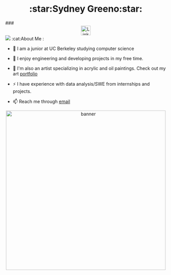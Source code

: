 <h1 align="center">:star:Sydney Greeno:star:</h1>
###
<div id="badges" align="center">
  <a href="https://www.linkedin.com/in/sydney-greeno-6186421b2/">
    <img src="https://img.shields.io/badge/LinkedIn-blue?style=for-the-badge&logo=linkedin&logoColor=white" alt="LinkedIn Badge" height="30"/>
  </a>
</div>

<img src="https://media.giphy.com/media/WUlplcMpOCEmTGBtBW/giphy.gif" size="30">
:cat:About Me :

- :star2: I am a junior at UC Berkeley studying computer science 

- :memo: I enjoy engineering and developing projects in my free time.

- :art: I'm also an artist specializing in acrylic and oil paintings. Check out my art [portfolio](https://www.instagram.com/syd_ney_art_ist/)

- :zap: I have experience with data analysis/SWE from internships and projects.

- :mailbox: Reach me through [email](sydneygreeno@berkeley.edu)

<div id="header" align="center">
  <a href="https://github.com/sydneygreeno/sydneygreeno/blob/main/backg%20copy.gif">
    <img src="https://github.com/sydneygreeno/sydneygreeno/blob/main/backg%20copy.gif" alt="banner" height="500"/>
  </a>
</div>

<!--
**sydneygreeno/sydneygreeno** is a ✨ _special_ ✨ repository because its `README.md` (this file) appears on your GitHub profile.
